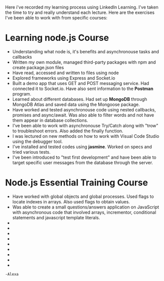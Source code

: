 
Here i've recorded my learning process using LinkedIn Learning. I've taken the time to try and really understand each lecture. Here are the exercises I've been able to work with from specific courses:


# Learning node.js Course

* Understanding what node is, it's benefits and asynchronouse tasks and callbacks
* Written my own module, managed third-party packages with npm and create package.json files
* Have read, accessed and written to files using node
* Explored frameworks using Express and Socket.io
* Built a demo app that uses GET and POST messaging service. Had connected it to Socket.io. Have also sent information to the **Postman** program. 
* Learned about different databases. Had set up **MongoDB** through MongoDB Atlas and saved data using the Mongoose package.
* Have worked and tested asynchronouse code using nested callbacks, promises and async/await. Was also able to filter words and not have them appear in database collections.
* I've been able to work with asynchronouse Try/Catch along with "trow" to troubleshoot errors. Also added the finally function.
* I was lectured on new methods on how to work with Visual Code Studio using the debugger tool. 
* I've installed and tested codes using **jasmine**. Worked on specs and tried various tests.
* I've been introduced to "test first development" and have been able to target specific user messages from the database through the server. 

# Node.js Essential Training Course

* Have worked with global objects and global processes.  Used flags to locate indexes in arrays. Also used flags to obtain values.
* Was able to create a small questions/answers application on JavaScript with asynchronous code that involved arrays, incrementor, conditional statements and javascript template literals.
*
*
*
*
*
*
*
*
*

```
-Alexa
```
